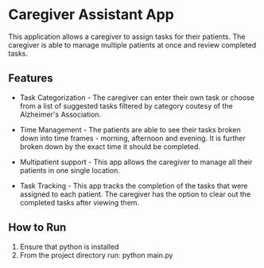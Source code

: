 # Caregiver Assistant App

This application allows a caregiver to assign tasks for their patients. The caregiver is able to manage multiple patients at once and review completed tasks. 

## Features 
- Task Categorization - The caregiver can enter their own task or choose from a list of suggested tasks filtered by category coutesy of the Alzheimer's Association. 

- Time Management - The patients are able to see their tasks broken down into time frames - morning, afternoon and evening. It is further broken down by the exact time it should be completed. 

- Multipatient support - This app allows the caregiver to manage all their patients in one single location. 

- Task Tracking - This app tracks the completion of the tasks that were assigned to each patient. The caregiver has the option to clear out the completed tasks after viewing them. 

## How to Run
1. Ensure that python is installed
2. From the project directory run: python main.py

